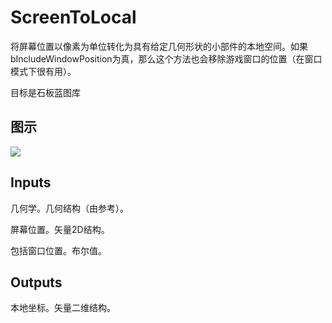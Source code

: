 # ScreenToLocal

将屏幕位置以像素为单位转化为具有给定几何形状的小部件的本地空间。如果bIncludeWindowPosition为真，那么这个方法也会移除游戏窗口的位置（在窗口模式下很有用）。

目标是石板蓝图库

## 图示

![]($-20221218-21215664.png)

## Inputs

几何学。几何结构（由参考）。

屏幕位置。矢量2D结构。

包括窗口位置。布尔值。  

## Outputs

本地坐标。矢量二维结构。
